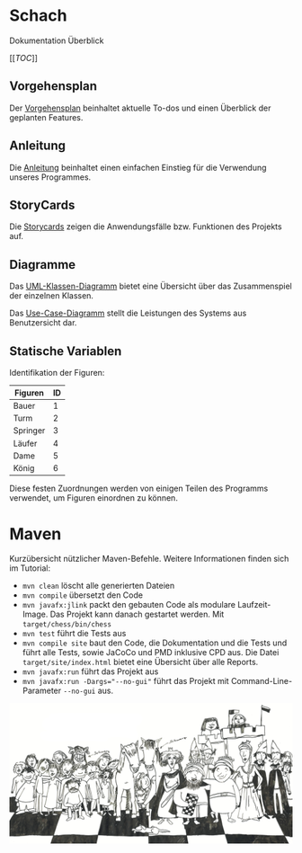 # Schach

Dokumentation Überblick

[[_TOC_]]

## Vorgehensplan

Der [Vorgehensplan](documentation/Vorgehensplan.pdf) beinhaltet aktuelle To-dos und einen Überblick der geplanten Features.

## Anleitung

Die [Anleitung](documentation/Anleitung.pdf) beinhaltet einen einfachen Einstieg für die Verwendung unseres Programmes.

## StoryCards

Die [Storycards](documentation/Story%20Cards) zeigen die Anwendungsfälle bzw. Funktionen des Projekts auf.

## Diagramme

Das [UML-Klassen-Diagramm](documentation/Klassendiagramm.vpd.png) bietet eine Übersicht über das Zusammenspiel der einzelnen Klassen.

Das [Use-Case-Diagramm](documentation/Use_Case_Diagramm.PNG) stellt die Leistungen des Systems aus Benutzersicht dar.

## Statische Variablen

Identifikation der Figuren:

| Figuren | ID |
| ---       |  ------  |
| Bauer     | 1        |
| Turm      | 2        |
| Springer  | 3        |
| Läufer    | 4        |
| Dame      | 5        |
| König     | 6        |

Diese festen Zuordnungen werden von einigen Teilen des Programms verwendet, um Figuren einordnen zu können.

# Maven

Kurzübersicht nützlicher Maven-Befehle. Weitere Informationen finden sich im Tutorial:

* `mvn clean` löscht alle generierten Dateien
* `mvn compile` übersetzt den Code
* `mvn javafx:jlink` packt den gebauten Code als modulare Laufzeit-Image. Das Projekt kann danach gestartet werden. Mit `target/chess/bin/chess`
* `mvn test` führt die Tests aus
* `mvn compile site` baut den Code, die Dokumentation und die Tests und führt alle Tests, sowie JaCoCo und PMD inklusive CPD aus. Die Datei `target/site/index.html` bietet eine Übersicht über alle Reports.
* `mvn javafx:run` führt das Projekt aus
* `mvn javafx:run -Dargs="--no-gui"` führt das Projekt mit Command-Line-Parameter `--no-gui` aus.

![Bildtext](documentation/images/ReadMe_banner.jpg "Banner")